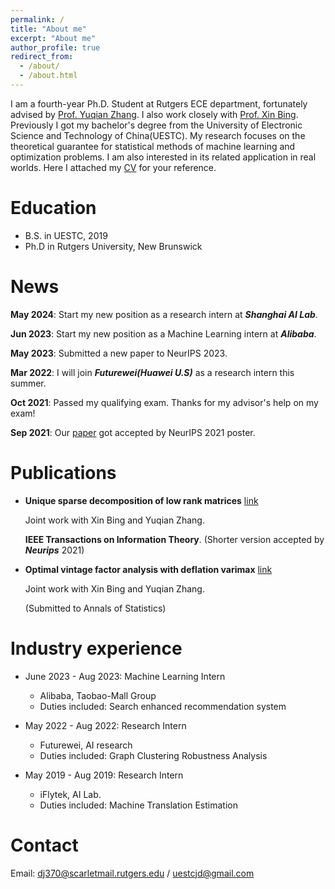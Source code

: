 ```yaml
---
permalink: /
title: "About me"
excerpt: "About me"
author_profile: true
redirect_from: 
  - /about/
  - /about.html
---
```


I am a fourth-year Ph.D. Student at Rutgers ECE department, fortunately advised by [Prof. Yuqian Zhang](https://sites.google.com/view/yuqianzhang). I also work closely with [Prof. Xin Bing](https://sites.coecis.cornell.edu/xinbing/). Previously I got my bachelor's degree from the University of Electronic Science and Technology of China(UESTC).
My research focuses on the theoretical guarantee for statistical methods of machine learning and optimization problems. I am also interested in its related application in real worlds. Here I attached my [CV](https://rutgersconnect-my.sharepoint.com/:b:/g/personal/dj370_soe_rutgers_edu/EYfCY4D68-hCt-qqByCrB0wBsk1mQ_oj6DE9NC2VprvxjQ?e=zEYsGf) for your reference.






Education
======
* B.S. in UESTC, 2019
* Ph.D in Rutgers University, New Brunswick

News
======
**May 2024**: Start my new position as a research intern at ***Shanghai AI Lab***.

**Jun 2023**: Start my new position as a Machine Learning intern at ***Alibaba***.

**May 2023**: Submitted a new paper to NeurIPS 2023.

**Mar 2022**: I will join ***Futurewei(Huawei U.S)*** as a research intern this summer.

**Oct 2021**: Passed my qualifying exam. Thanks for my advisor's help on my exam! 

**Sep 2021**: Our [paper](https://arxiv.org/abs/2106.07736) got accepted by NeurIPS 2021 poster.


Publications
======
* **Unique sparse decomposition of low rank matrices** [link](https://ieeexplore.ieee.org/document/9954420)
  
    Joint work with Xin Bing and Yuqian Zhang.
  
    **IEEE Transactions on Information   Theory**. (Shorter version accepted by ***Neurips*** 2021)

* **Optimal vintage factor analysis with deflation varimax** [link](https://arxiv.org/abs/2310.10545)
  
    Joint work with Xin Bing and Yuqian Zhang.

    (Submitted to Annals of Statistics)


Industry experience
======
* June 2023 - Aug 2023: Machine Learning Intern
  * Alibaba, Taobao-Mall Group
  * Duties included: Search enhanced recommendation system

* May 2022 - Aug 2022: Research Intern
  * Futurewei, AI research
  * Duties included: Graph Clustering Robustness Analysis

* May 2019 - Aug 2019: Research Intern
  * iFlytek, AI Lab.
  * Duties included: Machine Translation Estimation

Contact
=====
Email: dj370@scarletmail.rutgers.edu / uestcjd@gmail.com  
  


